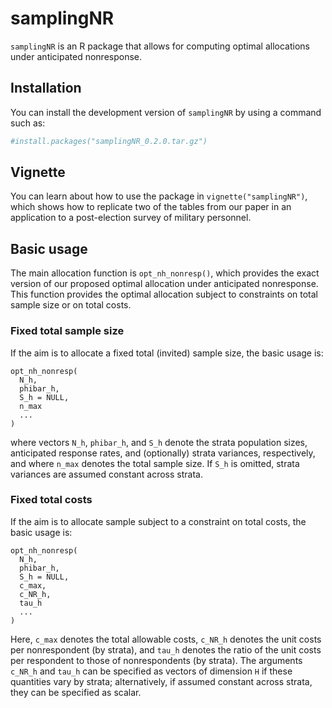 
<!-- README.md is generated from README.Rmd. Please edit that file -->

# samplingNR

<!-- badges: start -->
<!-- badges: end -->

`samplingNR` is an R package that allows for computing optimal
allocations under anticipated nonresponse.

## Installation

You can install the development version of `samplingNR` by using a
command such as:

``` r
#install.packages("samplingNR_0.2.0.tar.gz")
```

## Vignette

You can learn about how to use the package in `vignette("samplingNR")`,
which shows how to replicate two of the tables from our paper in an
application to a post-election survey of military personnel.

## Basic usage

The main allocation function is `opt_nh_nonresp()`, which provides the
exact version of our proposed optimal allocation under anticipated
nonresponse. This function provides the optimal allocation subject to
constraints on total sample size or on total costs.

### Fixed total sample size

If the aim is to allocate a fixed total (invited) sample size, the basic
usage is:

    opt_nh_nonresp(
      N_h,
      phibar_h,
      S_h = NULL,
      n_max
      ...
    )

where vectors `N_h`, `phibar_h`, and `S_h` denote the strata population
sizes, anticipated response rates, and (optionally) strata variances,
respectively, and where `n_max` denotes the total sample size. If `S_h`
is omitted, strata variances are assumed constant across strata.

### Fixed total costs

If the aim is to allocate sample subject to a constraint on total costs,
the basic usage is:

    opt_nh_nonresp(
      N_h,
      phibar_h,
      S_h = NULL,
      c_max,
      c_NR_h,
      tau_h
      ...
    )

Here, `c_max` denotes the total allowable costs, `c_NR_h` denotes the
unit costs per nonrespondent (by strata), and `tau_h` denotes the ratio
of the unit costs per respondent to those of nonrespondents (by strata).
The arguments `c_NR_h` and `tau_h` can be specified as vectors of
dimension `H` if these quantities vary by strata; alternatively, if
assumed constant across strata, they can be specified as scalar.

